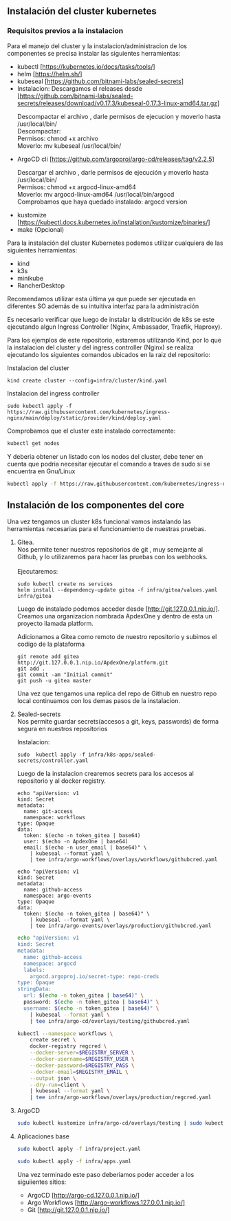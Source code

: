 ## Instalaci&oacute;n del cluster kubernetes

### Requisitos previos a la instalacion

Para el manejo del cluster y la instalacion/administracion de los componentes
se precisa instalar las siguientes herramientas:
- kubectl [https://kubernetes.io/docs/tasks/tools/]
- helm [https://helm.sh/]
- kubeseal [https://github.com/bitnami-labs/sealed-secrets]
 - Instalacion: Descargamos el releases desde [https://github.com/bitnami-labs/sealed-secrets/releases/download/v0.17.3/kubeseal-0.17.3-linux-amd64.tar.gz]
    <p>
    Descompactar el archivo , darle permisos de ejecucion y moverlo hasta
    /usr/local/bin/ <br>
    Descompactar:<br>
    Permisos: chmod +x archivo<br>
    Moverlo: mv kubeseal /usr/local/bin/<br>
    </p>
- ArgoCD cli [https://github.com/argoproj/argo-cd/releases/tag/v2.2.5]
    <p>
    Descargar el archivo , darle  permisos de ejecuci&oacute;n y moverlo hasta
    /usr/local/bin/<br>
    Permisos: chmod +x argocd-linux-amd64<br>
    Moverlo: mv argocd-linux-amd64 /usr/local/bin/argocd<br>
    Comprobamos que haya quedado instalado: argocd version<br>
    </p>
- kustomize [https://kubectl.docs.kubernetes.io/installation/kustomize/binaries/]
- make (Opcional)

Para la instalaci&oacute;n del cluster Kubernetes podemos utilizar cualquiera
de las siguientes herramientas:

- kind
- k3s
- minikube
- RancherDesktop

Recomendamos utilizar esta &uacute;ltima ya que puede ser ejecutada en
diferentes SO adem&aacute;s de su intuitiva interfaz para la
administraci&oacute;n

Es necesario verificar que luego de instalar la distribuci&oacute;n de k8s se
este ejecutando algun Ingress Controller (Nginx, Ambassador, Traefik, Haproxy).

Para los ejemplos de este repositorio, estaremos utilizando Kind, por lo que
la instalacion del cluster y del ingress controller (Nginx) se realiza
ejecutando los siguientes comandos ubicados en la raiz del repositorio:

Instalacion del cluster

```
kind create cluster --config=infra/cluster/kind.yaml
```

Instalacion del ingress controller

```
sudo kubectl apply -f https://raw.githubusercontent.com/kubernetes/ingress-nginx/main/deploy/static/provider/kind/deploy.yaml
```

Comprobamos que el cluster este instalado correctamente:

```bash
kubectl get nodes
```

Y deberia obtener un listado con los nodos del cluster, debe tener en cuenta
que podria necesitar ejecutar el comando a traves de sudo si se encuentra en
Gnu/Linux


```bash
kubectl apply -f https://raw.githubusercontent.com/kubernetes/ingress-nginx/main/deploy/static/provider/kind/deploy.yaml
```

## Instalaci&oacute;n de los componentes del core
Una vez tengamos un cluster k8s funcional vamos instalando las herramientas
necesarias para el funcionamiento de nuestras pruebas.

1. Gitea.
    <br>
    Nos permite tener nuestros repositorios de git , muy semejante al Github, y lo
    utilizaremos para hacer las pruebas con los webhooks.
    <br>
    <br>
    Ejecutaremos:

    ```
    sudo kubectl create ns services
    helm install --dependency-update gitea -f infra/gitea/values.yaml infra/gitea
    ```

    Luego de instalado podemos acceder desde [http://git.127.0.0.1.nip.io/].
    Creamos una organizacion nombrada ApdexOne y dentro de esta un proyecto
    llamada platform.

    Adicionamos a Gitea como remoto de nuestro repositorio y subimos el codigo
    de la plataforma

    ```
    git remote add gitea http://git.127.0.0.1.nip.io/ApdexOne/platform.git
    git add .
    git commit -am "Initial commit"
    git push -u gitea master
    ```

    Una vez que tengamos una replica del repo de Github en nuestro repo local
    continuamos con los demas pasos de la instalacion.


2. Sealed-secrets <br>
    Nos permite guardar secrets(accesos a git, keys, passwords) de forma segura en
    nuestros repositorios

    Instalacion:<br>

    ```
    sudo  kubectl apply -f infra/k8s-apps/sealed-secrets/controller.yaml
    ```

    Luego de la instalacion crearemos secrets para los accesos al repositorio y al
    docker registry.

    ```
    echo "apiVersion: v1
    kind: Secret
    metadata:
      name: git-access
      namespace: workflows
    type: Opaque
    data:
      token: $(echo -n token_gitea | base64)
      user: $(echo -n ApdexOne | base64)
      email: $(echo -n user_email | base64)" \
        | kubeseal --format yaml \
        | tee infra/argo-workflows/overlays/workflows/githubcred.yaml
    ```

    ```
    echo "apiVersion: v1
    kind: Secret
    metadata:
      name: github-access
      namespace: argo-events
    type: Opaque
    data:
      token: $(echo -n token_gitea | base64)" \
        | kubeseal --format yaml \
        | tee infra/argo-events/overlays/production/githubcred.yaml
    ```

    ```bash
    echo "apiVersion: v1
    kind: Secret
    metadata:
      name: github-access
      namespace: argocd
      labels:
        argocd.argoproj.io/secret-type: repo-creds
    type: Opaque
    stringData:
      url: $(echo -n token_gitea | base64)" \
      password: $(echo -n token_gitea | base64)" \
      username: $(echo -n token_gitea | base64)" \
        | kubeseal --format yaml \
        | tee infra/argo-cd/overlays/testing/githubcred.yaml
    ```

    ```bash
    kubectl --namespace workflows \
        create secret \
        docker-registry regcred \
        --docker-server=$REGISTRY_SERVER \
        --docker-username=$REGISTRY_USER \
        --docker-password=$REGISTRY_PASS \
        --docker-email=$REGISTRY_EMAIL \
        --output json \
        --dry-run=client \
        | kubeseal --format yaml \
        | tee infra/argo-workflows/overlays/production/regcred.yaml
    ```

3. ArgoCD

    ```bash
    sudo kubectl kustomize infra/argo-cd/overlays/testing | sudo kubectl apply -f -
    ```

4. Aplicaciones base

    ```bash
    sudo kubectl apply -f infra/project.yaml
    ```

    ```bash
    sudo kubectl apply -f infra/apps.yaml
    ```

    Una vez terminado este paso deberiamos poder acceder a los siguiientes
    sitios:

    - ArgoCD [http://argo-cd.127.0.0.1.nip.io/]
    - Argo Workflows [http://argo-workflows.127.0.0.1.nip.io/]
    - Git [http://git.127.0.0.1.nip.io/]
